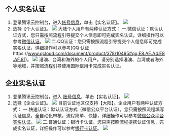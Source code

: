 ## 个人实名认证
1. 登录腾讯云控制台，进入[帐号信息](https://console.qcloud.com/developer)，单击【实名认证】。
![](https://mc.qcloudimg.com/static/img/9f089e2ddfbbe531f28ccebd8225d05b/image.png)
2. 选择【个人认证】。
![](https://mc.qcloudimg.com/static/img/0e738c363114da40bca4e2548742c091/image.png)
大陆个人用户有两种认证方式：
一.微信认证：默认认证方式，您只需按照流程引导提交个人信息即可完成实名认证，详细操作可以参考[微信认证](https://www.qcloud.com/document/product/378/10495#.E5.BE.AE.E4.BF.A1.E8.AE.A4.E8.AF.81)。
![](https://mc.qcloudimg.com/static/img/33a986f64eade4adcd6c9a4b1929e8db/image.png)
二.QQ认证：您只需按照流程引导提交个人信息即可完成实名认证，详细操作可以参考[QQ 认证https://www.qcloud.com/document/product/378/10495#qq.E8.AE.A4.E8.AF.81)。
![](https://mc.qcloudimg.com/static/img/d7d9948484c3d7c27d1eee46ec6f021a/image.png)
港澳、台湾和海外的个人用户，请分别选择港澳、台湾或者海外等地域，并按照流程引导使用国际信用卡完成实名认证。

## 企业实名认证
1. 登录腾讯云控制台，进入 [账号信息](https://console.qcloud.com/developer)，单击【实名认证】。
![](https://mc.qcloudimg.com/static/img/9f089e2ddfbbe531f28ccebd8225d05b/image.png)
2. 选择【企业认证】。
![](https://mc.qcloudimg.com/static/img/b82f599f01b86c013c12cd07c0300c18/image.png)
目前认证地区仅支持【大陆】。企业用户有两种认证方式：
一.快速认证：默认认证方式（微信公众平台认证），您只需按照流程填写认证信息，全自动化审核，流程简单、快捷，详细操作可以参考[微信公众平台实名认证](https://www.qcloud.com/document/product/378/10496#.E5.BE.AE.E4.BF.A1.E5.85.AC.E4.BC.97.E5.B9.B3.E5.8F.B0.E8.AE.A4.E8.AF.81)。
![](https://mc.qcloudimg.com/static/img/45cf58773e96ad2f78ebc0842f2a5fbf/image.png)
二.普通认证：银行卡认证，您只需按照流程提携认证信息，完成实名认证，详细操作可以参考[银行卡认证](https://www.qcloud.com/document/product/378/10496#.E4.BC.81.E4.B8.9A.E9.93.B6.E8.A1.8C.E5.8D.A1.E8.AE.A4.E8.AF.81)。
![](https://mc.qcloudimg.com/static/img/c4047152649a35850f07be4b7663c76b/image.png)
